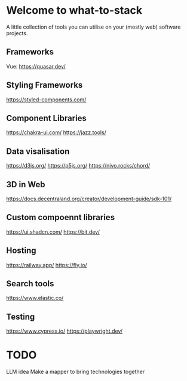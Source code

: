 # Welcome to what-to-stack

A little collection of tools you can utilise on your (mostly web) software projects.

## Frameworks

Vue: https://quasar.dev/

## Styling Frameworks

https://styled-components.com/

## Component Libraries

https://chakra-ui.com/
https://jazz.tools/

## Data visalisation

https://d3js.org/
https://p5js.org/
https://nivo.rocks/chord/

## 3D in Web

https://docs.decentraland.org/creator/development-guide/sdk-101/

## Custom compoennt libraries

https://ui.shadcn.com/
https://bit.dev/

## Hosting

https://railway.app/
https://fly.io/

## Search tools

https://www.elastic.co/

## Testing

https://www.cypress.io/
https://playwright.dev/

# TODO

LLM idea Make a mapper to bring technologies together
